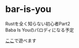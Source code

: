 # bar-is-you

Rustを全く知らない初心者Part2  
Baba Is Youのパロディになる予定

[ここ](https://tufusa.github.io/bar-is-you/)で遊べます
